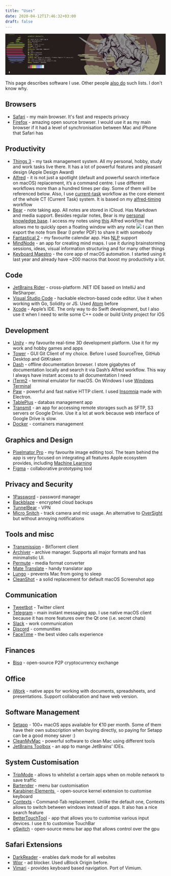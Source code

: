 ```yaml
---
title: "Uses"
date: 2020-04-12T17:46:32+03:00
draft: false
---
```

![screenfetch_mac](https://github.com/skibitsky/dotfiles/raw/master/media/screenshot.png)

This page describes software I use. Other people [also do](https://github.com/wesbos/awesome-uses/#awesome-uses-) such lists. I don't know why.

## Browsers
* [Safari](https://www.apple.com/safari/) - my main browser. It's fast and respects privacy
* [Firefox](https://www.mozilla.org/en-US/firefox/) - amazing open source browser. I would use it as my main browser if it had a level of synchronisation between Mac and iPhone that Safari has

## Productivity 
* [Things 3](http://culturedcode.com) - my task management system. All my personal, hobby, study and work tasks live there. It has a lot of powerful features and pleasant design (Apple Design Award)
* [Alfred](https://www.alfredapp.com) - it is not just a spotlight (default and powerful search interface on macOS) replacement, it’s a command centre. I use different workflows more than a hundred times per day. Some of them will be referenced below. Also, I use [current-task](https://github.com/skibitsky/current-task) workflow as the core element of the whole CT (Current Task) system. It is based on my [alfred-timing](https://github.com/skibitsky/alfred-timing) workflow
* [Bear](https://bear.app) - note taking app. All notes are stored in iCloud. Has Markdown and media support. Besides regular notes, Bear is my [personal knowledge base](https://en.wikipedia.org/wiki/Personal_knowledge_base). I access my notes using [this](https://github.com/drgrib/alfred-bear) Alfred workflow that allows me to quickly open a floating window with any note 
	![](https://skibitsky.com/images/alfred-bear-screenshot.png)
	I can then export the note from Bear (I prefer PDF) to share it with somebody
* [Fantastical 2](https://flexibits.com/fantastical) - my favourite calendar app. Has [NLP](https://en.wikipedia.org/wiki/Natural%20language%20processing) support
* [MindNode](https://mindnode.com) - an app for creating mind maps. I use it during brainstorming sessions, ideas, visual information structuring and for many other things
* [Keyboard Maestro](https://www.keyboardmaestro.com/main/) - the core app of macOS automation. I started using it last year and already have ~200 macros that boost my productivity a lot. 

## Code
* [JetBrains Rider](http://jetbrains.com/rider/) - cross-platform .NET IDE based on IntelliJ and ReSharper.
* [Visual Studio Code](http://code.visualstudio.com) - hackable electron-based code editor. Use it when working with Go, Solidity or JS. Used [Atom](http://atom.io) before
* [Xcode](https://developer.apple.com/xcode/) - Apple’s IDE. The only way to do Swift development, but I also use it when I need to write some C++ code or build Unity project for iOS

## Development
* [Unity](https://unity3d.com) - my favourite real-time 3D development platform. Use it for my work and hobby games and apps
* [Tower](https://www.git-tower.com/) - GUI Git Client of my choice. Before I used SourceTree, GitHub Desktop and GitKraken
* [Dash](https://kapeli.com/dash) - offline documentation browser. I store gigabytes of documentation locally and search it via Dash’s Alfred workflow. This way I always have instant access to all documentation I need
* [iTerm2](https://iterm2.com) - terminal emulator for macOS. On Windows I use [Windows Terminal](https://github.com/microsoft/terminal)
* [Paw](https://paw.cloud) - powerful and fast native HTTP client. I used [Insomnia](http://insomnia.rest) made with Electron.
* [TablePlus](https://tableplus.com) - databas management app
* [Transmit](https://panic.com/transmit/) - an app for accessing remote storages such as SFTP, S3 servers or Google Drive. Use it a lot at work because web interface of Google Drive is slow.
* [Docker](https://www.docker.com) - containers management

## Graphics and Design
* [Pixelmator Pro](http://pixelmator.com/pro/) - my favourite image editing tool. The team behind the app is very focused on integrating all features Apple ecosystem provides, including [Machine Learning](https://www.pixelmator.com/pro/machine-learning/)
* [Figma](http://figma.com) - collaborative prototyping tool

## Privacy and Security
* [1Password](http://1Password.com) - password manager
* [Backblaze](http://backblaze.com) - encrypted cloud backups
* [TunnelBear](https://www.tunnelbear.com) - VPN
* [Micro Snitch](https://www.obdev.at/products/microsnitch/index.html) - track camera and mic usage. An alternative to [OverSight](https://www.producthunt.com/posts/oversight-2) but without annoying notifications

## Tools and misc 
* [Transmission](https://transmissionbt.com/)  - BitTorrent client
* [Archiver](https://archiverapp.com) - archive manager. Supports all major formats and has minimalistic UI.
* [Permute](https://software.charliemonroe.net/permute/) - media format converter
* [Mate Translate](https://gikken.co/mate-translate/) - handy translator app
* [Lungo](https://sindresorhus.com/lungo) - prevents Mac from going to sleep
* [CleanShot](https://getcleanshot.com) - a solid replacement for default macOS Screenshot app
## Communication
* [Tweetbot](https://tapbots.com/tweetbot/mac/) - Twitter client
* [Telegram](https://telegram.org) - main instant messaging app. I use native macOS client because it has more features over the Qt one (i.e. secret chats)
* [Slack](https://slack.com) - work communication
* [Discord](http://discordapp.com) - communities
* [FaceTime](https://en.wikipedia.org/wiki/FaceTime) - the best video calls experience

## Finances
* [Bisq](https://bisq.network) - open-source P2P cryptocurrency exchange

## Office 
* [iWork](https://www.apple.com/iwork/) - native apps for working with documents, spreadsheets, and presentations. Support collaboration and have web version.

## Software Management
* [Setapp](https://setapp.com) - 100+ macOS apps available for €10 per month. Some of them have their own subscription when buying directly, so paying for Setapp can be a good money saver :) 
* [CleanMyMac](https://cleanmymac.com) - powerful software to clean Mac using different tools
* [JetBrains Toolbox](https://www.jetbrains.com/toolbox-app/) - an app to mange JetBrains’ IDEs.

## System Customisation
* [TripMode](https://www.tripmode.ch) - allows to whitelist a certain apps when on mobile network to save traffic
* [Bartender](https://www.macbartender.com) - menu bar customisation
* [Karabiner-Elements ](https://karabiner-elements.pqrs.org) - open-source kernel extension to customise keyboard
* [Contexts](https://contexts.co) - Command-Tab replacement. Unlike the default one, Contexts allows to switch between windows instead of apps. It also has a nice search feature
* [BetterTouchTool](https://folivora.ai) - app that allows you to customise various input devices. I use it to customise TouchBar
* [gSwitch](https://codyschrank.github.io/gSwitch/) - open-source menu bar app that allows control over the gpu

## Safari Extensions 
* [DarkReader](http://darkreader.org) - enables dark mode for all websites
* [Wipr](https://giorgiocalderolla.com/wipr.html) - ad blocker. Used uBlock Origin before.
* [Vimari](https://github.com/televator-apps/vimari#readme) - provides keyboard based navigation. Port of Vimium.
